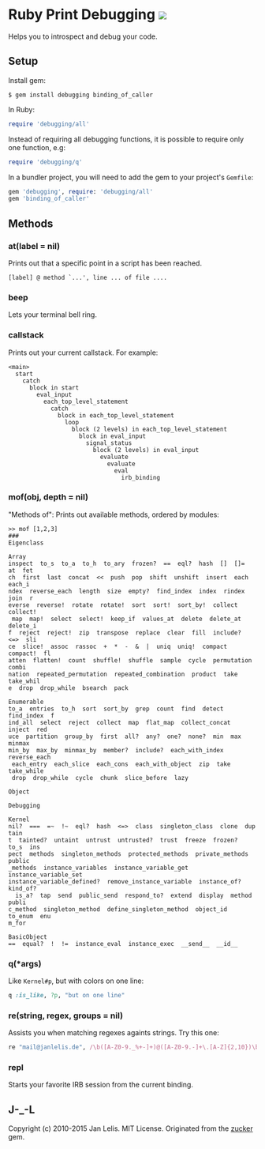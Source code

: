 # Ruby Print Debugging [<img src="https://travis-ci.org/janlelis/debugging.png" />](https://travis-ci.org/janlelis/debugging)

Helps you to introspect and debug your code.


## Setup

Install gem:

```
$ gem install debugging binding_of_caller
```


In Ruby:

```ruby
require 'debugging/all'
```

Instead of requiring all debugging functions, it is possible to require only one function, e.g:

```ruby
require 'debugging/q'
```

In a bundler project, you will need to add the gem to your project's `Gemfile`:

```ruby
gem 'debugging', require: 'debugging/all'
gem 'binding_of_caller'
```

## Methods
### at(label = nil)

Prints out that a specific point in a script has been reached.

```
[label] @ method `...', line ... of file ....
```

### beep

Lets your terminal bell ring.

### callstack

Prints out your current callstack. For example:

```
<main>
  start
    catch
      block in start
        eval_input
          each_top_level_statement
            catch
              block in each_top_level_statement
                loop
                  block (2 levels) in each_top_level_statement
                    block in eval_input
                      signal_status
                        block (2 levels) in eval_input
                          evaluate
                            evaluate
                              eval
                                irb_binding
```

### mof(obj, depth = nil)

"Methods of": Prints out available methods, ordered by modules:

```
>> mof [1,2,3]
###
Eigenclass

Array
inspect  to_s  to_a  to_h  to_ary  frozen?  ==  eql?  hash  []  []=  at  fet
ch  first  last  concat  <<  push  pop  shift  unshift  insert  each  each_i
ndex  reverse_each  length  size  empty?  find_index  index  rindex  join  r
everse  reverse!  rotate  rotate!  sort  sort!  sort_by!  collect  collect!
 map  map!  select  select!  keep_if  values_at  delete  delete_at  delete_i
f  reject  reject!  zip  transpose  replace  clear  fill  include?  <=>  sli
ce  slice!  assoc  rassoc  +  *  -  &  |  uniq  uniq!  compact  compact!  fl
atten  flatten!  count  shuffle!  shuffle  sample  cycle  permutation  combi
nation  repeated_permutation  repeated_combination  product  take  take_whil
e  drop  drop_while  bsearch  pack

Enumerable
to_a  entries  to_h  sort  sort_by  grep  count  find  detect  find_index  f
ind_all  select  reject  collect  map  flat_map  collect_concat  inject  red
uce  partition  group_by  first  all?  any?  one?  none?  min  max  minmax
min_by  max_by  minmax_by  member?  include?  each_with_index  reverse_each
 each_entry  each_slice  each_cons  each_with_object  zip  take  take_while
 drop  drop_while  cycle  chunk  slice_before  lazy

Object

Debugging

Kernel
nil?  ===  =~  !~  eql?  hash  <=>  class  singleton_class  clone  dup  tain
t  tainted?  untaint  untrust  untrusted?  trust  freeze  frozen?  to_s  ins
pect  methods  singleton_methods  protected_methods  private_methods  public
_methods  instance_variables  instance_variable_get  instance_variable_set
instance_variable_defined?  remove_instance_variable  instance_of?  kind_of?
  is_a?  tap  send  public_send  respond_to?  extend  display  method  publi
c_method  singleton_method  define_singleton_method  object_id  to_enum  enu
m_for

BasicObject
==  equal?  !  !=  instance_eval  instance_exec  __send__  __id__
```

### q(*args)

Like `Kernel#p`, but with colors on one line:

```ruby
q :is_like, ?p, "but on one line"
```

### re(string, regex, groups = nil)

Assists you when matching regexes againts strings. Try this one:

```ruby
re "mail@janlelis.de", /\b([A-Z0-9._%+-]+)@([A-Z0-9.-]+\.[A-Z]{2,10})\b/i, 0..2
```

### repl

Starts your favorite IRB session from the current binding.

## J-_-L

Copyright (c) 2010-2015 Jan Lelis. MIT License. Originated from the
[zucker](http://rubyzucker.info) gem.
